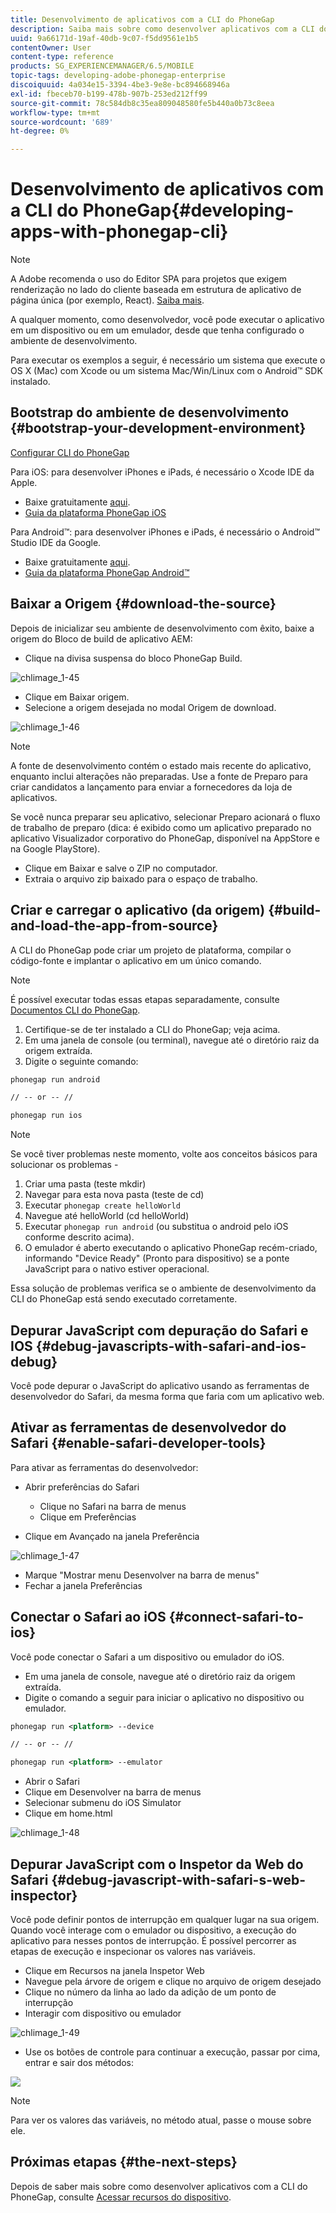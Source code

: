 ```yaml
---
title: Desenvolvimento de aplicativos com a CLI do PhoneGap
description: Saiba mais sobre como desenvolver aplicativos com a CLI do PhoneGap.
uuid: 9a66171d-19af-40db-9c07-f5dd9561e1b5
contentOwner: User
content-type: reference
products: SG_EXPERIENCEMANAGER/6.5/MOBILE
topic-tags: developing-adobe-phonegap-enterprise
discoiquuid: 4a034e15-3394-4be3-9e8e-bc894668946a
exl-id: fbeceb70-b199-478b-907b-253ed212ff99
source-git-commit: 78c584db8c35ea809048580fe5b440a0b73c8eea
workflow-type: tm+mt
source-wordcount: '689'
ht-degree: 0%

---
```


# Desenvolvimento de aplicativos com a CLI do PhoneGap{#developing-apps-with-phonegap-cli}

>[!NOTE]
>
>A Adobe recomenda o uso do Editor SPA para projetos que exigem renderização no lado do cliente baseada em estrutura de aplicativo de página única (por exemplo, React). [Saiba mais](/help/sites-developing/spa-overview.md).

A qualquer momento, como desenvolvedor, você pode executar o aplicativo em um dispositivo ou em um emulador, desde que tenha configurado o ambiente de desenvolvimento.

Para executar os exemplos a seguir, é necessário um sistema que execute o OS X (Mac) com Xcode ou um sistema Mac/Win/Linux com o Android™ SDK instalado.

## Bootstrap do ambiente de desenvolvimento {#bootstrap-your-development-environment}

[Configurar CLI do PhoneGap](https://docs.phonegap.com/en/4.0.0/guide_cli_index.md.html#The%20Command-Line%20Interface)

Para iOS: para desenvolver iPhones e iPads, é necessário o Xcode IDE da Apple.

* Baixe gratuitamente [aqui](https://idmsa.apple.com/IDMSWebAuth/signin?appIdKey=891bd3417a7776362562d2197f89480a8547b108fd934911bcbea0110d07f757&amp;path=%2Fdownload%2F&amp;rv=1).
* [Guia da plataforma PhoneGap iOS](https://docs.phonegap.com/en/4.0.0/guide_platforms_ios_index.md.html#iOS%20Platform%20Guide)

Para Android™: para desenvolver iPhones e iPads, é necessário o Android™ Studio IDE da Google.

* Baixe gratuitamente [aqui](https://developer.android.com/studio).
* [Guia da plataforma PhoneGap Android™](https://docs.phonegap.com/en/4.0.0/guide_platforms_android_index.md.html#Android%20Platform%20Guide)

## Baixar a Origem {#download-the-source}

Depois de inicializar seu ambiente de desenvolvimento com êxito, baixe a origem do Bloco de build de aplicativo AEM:

* Clique na divisa suspensa do bloco PhoneGap Build.

![chlimage_1-45](assets/chlimage_1-45.png)

* Clique em Baixar origem.
* Selecione a origem desejada no modal Origem de download.

![chlimage_1-46](assets/chlimage_1-46.png)

>[!NOTE]
>
>A fonte de desenvolvimento contém o estado mais recente do aplicativo, enquanto inclui alterações não preparadas. Use a fonte de Preparo para criar candidatos a lançamento para enviar a fornecedores da loja de aplicativos.
>
>Se você nunca preparar seu aplicativo, selecionar Preparo acionará o fluxo de trabalho de preparo (dica: é exibido como um aplicativo preparado no aplicativo Visualizador corporativo do PhoneGap, disponível na AppStore e na Google PlayStore).

* Clique em Baixar e salve o ZIP no computador.
* Extraia o arquivo zip baixado para o espaço de trabalho.

## Criar e carregar o aplicativo (da origem) {#build-and-load-the-app-from-source}

A CLI do PhoneGap pode criar um projeto de plataforma, compilar o código-fonte e implantar o aplicativo em um único comando.

>[!NOTE]
>
>É possível executar todas essas etapas separadamente, consulte [Documentos CLI do PhoneGap](https://phonegap.com/blog/2014/11/13/phonegap-cli-3-6-3/).

1. Certifique-se de ter instalado a CLI do PhoneGap; veja acima.
1. Em uma janela de console (ou terminal), navegue até o diretório raiz da origem extraída.
1. Digite o seguinte comando:

```xml
phonegap run android

// -- or -- //

phonegap run ios
```

>[!NOTE]
>
>Se você tiver problemas neste momento, volte aos conceitos básicos para solucionar os problemas -
>
>1. Criar uma pasta (teste mkdir)
>1. Navegar para esta nova pasta (teste de cd)
>1. Executar `phonegap create helloWorld`
>1. Navegue até helloWorld (cd helloWorld)
>1. Executar `phonegap run android` (ou substitua o android pelo iOS conforme descrito acima).
>1. O emulador é aberto executando o aplicativo PhoneGap recém-criado, informando &quot;Device Ready&quot; (Pronto para dispositivo) se a ponte JavaScript para o nativo estiver operacional.
>
>Essa solução de problemas verifica se o ambiente de desenvolvimento da CLI do PhoneGap está sendo executado corretamente.

## Depurar JavaScript com depuração do Safari e IOS {#debug-javascripts-with-safari-and-ios-debug}

Você pode depurar o JavaScript do aplicativo usando as ferramentas de desenvolvedor do Safari, da mesma forma que faria com um aplicativo web.

## Ativar as ferramentas de desenvolvedor do Safari {#enable-safari-developer-tools}

Para ativar as ferramentas do desenvolvedor:

* Abrir preferências do Safari

   * Clique no Safari na barra de menus
   * Clique em Preferências

* Clique em Avançado na janela Preferência

![chlimage_1-47](assets/chlimage_1-47.png)

* Marque &quot;Mostrar menu Desenvolver na barra de menus&quot;
* Fechar a janela Preferências

## Conectar o Safari ao iOS {#connect-safari-to-ios}

Você pode conectar o Safari a um dispositivo ou emulador do iOS.

* Em uma janela de console, navegue até o diretório raiz da origem extraída.
* Digite o comando a seguir para iniciar o aplicativo no dispositivo ou emulador.

```xml
phonegap run <platform> --device

// -- or -- //

phonegap run <platform> --emulator
```

* Abrir o Safari
* Clique em Desenvolver na barra de menus
* Selecionar submenu do iOS Simulator
* Clique em home.html

![chlimage_1-48](assets/chlimage_1-48.png)

## Depurar JavaScript com o Inspetor da Web do Safari {#debug-javascript-with-safari-s-web-inspector}

Você pode definir pontos de interrupção em qualquer lugar na sua origem. Quando você interage com o emulador ou dispositivo, a execução do aplicativo para nesses pontos de interrupção. É possível percorrer as etapas de execução e inspecionar os valores nas variáveis.

* Clique em Recursos na janela Inspetor Web
* Navegue pela árvore de origem e clique no arquivo de origem desejado
* Clique no número da linha ao lado da adição de um ponto de interrupção
* Interagir com dispositivo ou emulador

![chlimage_1-49](assets/chlimage_1-49.png)

* Use os botões de controle para continuar a execução, passar por cima, entrar e sair dos métodos:

![](do-not-localize/chlimage_1-4.png)

>[!NOTE]
>
>Para ver os valores das variáveis, no método atual, passe o mouse sobre ele.

## Próximas etapas {#the-next-steps}

Depois de saber mais sobre como desenvolver aplicativos com a CLI do PhoneGap, consulte [Acessar recursos do dispositivo](/help/mobile/phonegap-access-device-features.md).
